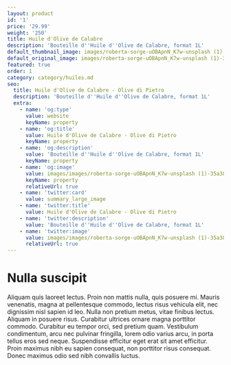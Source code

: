```yaml
---
layout: product
id: '1'
price: '29.99'
weight: '250'
title: Huile d'Olive de Calabre
description: 'Bouteille d''Huile d''Olive de Calabre, format 1L'
default_thumbnail_image: images/roberta-sorge-uOBApnN_K7w-unsplash (1).jpg
default_original_image: images/roberta-sorge-uOBApnN_K7w-unsplash (1)-35a384d6.jpg
featured: true
order: 1
category: category/huiles.md
seo:
  title: Huile d'Olive de Calabre - Olive di Pietro
  description: 'Bouteille d''Huile d''Olive de Calabre, format 1L'
  extra:
    - name: 'og:type'
      value: website
      keyName: property
    - name: 'og:title'
      value: Huile d'Olive de Calabre - Olive di Pietro
      keyName: property
    - name: 'og:description'
      value: 'Bouteille d''Huile d''Olive de Calabre, format 1L'
      keyName: property
    - name: 'og:image'
      value: images/images/roberta-sorge-uOBApnN_K7w-unsplash (1)-35a384d6.jpg
      keyName: property
      relativeUrl: true
    - name: 'twitter:card'
      value: summary_large_image
    - name: 'twitter:title'
      value: Huile d'Olive de Calabre - Olive di Pietro
    - name: 'twitter:description'
      value: 'Bouteille d''Huile d''Olive de Calabre, format 1L'
    - name: 'twitter:image'
      value: images/images/roberta-sorge-uOBApnN_K7w-unsplash (1)-35a384d6.jpg
      relativeUrl: true
---
```


# Nulla suscipit

Aliquam quis laoreet lectus. Proin non mattis nulla, quis posuere mi. Mauris venenatis, magna at pellentesque commodo, lectus risus vehicula elit, nec dignissim nisl sapien id leo. Nulla non pretium metus, vitae finibus lectus. Aliquam in posuere risus. Curabitur ultrices ornare magna porttitor commodo. Curabitur eu tempor orci, sed pretium quam. Vestibulum condimentum, arcu nec pulvinar fringilla, lorem odio varius arcu, in porta tellus eros sed neque. Suspendisse efficitur eget erat sit amet efficitur. Proin maximus nibh eu sapien consequat, non porttitor risus consequat. Donec maximus odio sed nibh convallis luctus.